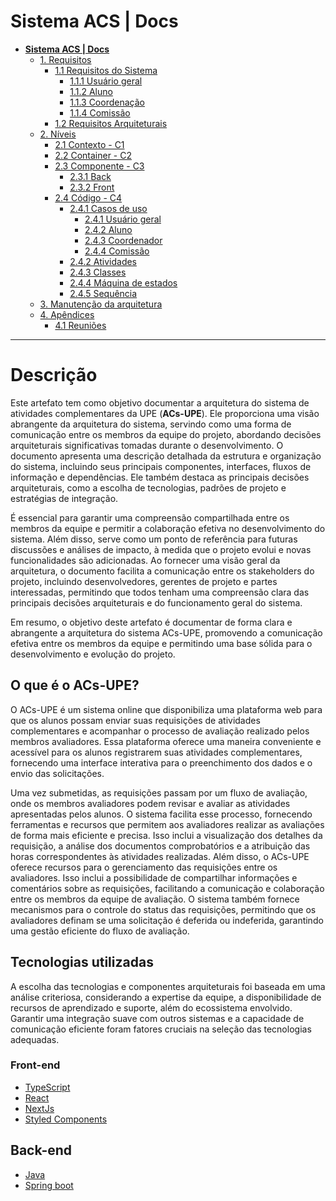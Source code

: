 # Sistema ACS | Docs

* [**Sistema ACS | Docs**](README.md)
  * [1. Requisitos](1.%20Requisitos/README.md)
    * [1.1 Requisitos do Sistema](1.%20Requisitos/1.1%20Requisitos%20do%20Sistema/README.md)
      * [1.1.1 Usuário geral](1.%20Requisitos/1.1%20Requisitos%20do%20Sistema/1.1.1%20Usu%C3%A1rio%20geral/README.md)
      * [1.1.2 Aluno](1.%20Requisitos/1.1%20Requisitos%20do%20Sistema/1.1.2%20Aluno/README.md)
      * [1.1.3 Coordenação](1.%20Requisitos/1.1%20Requisitos%20do%20Sistema/1.1.3%20Coordena%C3%A7%C3%A3o/README.md)
      * [1.1.4 Comissão](1.%20Requisitos/1.1%20Requisitos%20do%20Sistema/1.1.4%20Comiss%C3%A3o/README.md)
    * [1.2 Requisitos Arquiteturais](1.%20Requisitos/1.2%20Requisitos%20Arquiteturais/README.md)
  * [2. Níveis](2.%20N%C3%ADveis/README.md)
    * [2.1 Contexto - C1](2.%20N%C3%ADveis/2.1%20Contexto%20-%20C1/README.md)
    * [2.2 Container - C2](2.%20N%C3%ADveis/2.2%20Container%20-%20C2/README.md)
    * [2.3 Componente - C3](2.%20N%C3%ADveis/2.3%20Componente%20-%20C3/README.md)
      * [2.3.1 Back](2.%20N%C3%ADveis/2.3%20Componente%20-%20C3/2.3.1%20Back/README.md)
      * [2.3.2 Front](2.%20N%C3%ADveis/2.3%20Componente%20-%20C3/2.3.2%20Front/README.md)
    * [2.4 Código - C4](2.%20N%C3%ADveis/2.4%20C%C3%B3digo%20-%20C4/README.md)
      * [2.4.1 Casos de uso](2.%20N%C3%ADveis/2.4%20C%C3%B3digo%20-%20C4/2.4.1%20Casos%20de%20uso/README.md)
        * [2.4.1 Usuário geral](2.%20N%C3%ADveis/2.4%20C%C3%B3digo%20-%20C4/2.4.1%20Casos%20de%20uso/2.4.1%20Usu%C3%A1rio%20geral/README.md)
        * [2.4.2 Aluno](2.%20N%C3%ADveis/2.4%20C%C3%B3digo%20-%20C4/2.4.1%20Casos%20de%20uso/2.4.2%20Aluno/README.md)
        * [2.4.3 Coordenador](2.%20N%C3%ADveis/2.4%20C%C3%B3digo%20-%20C4/2.4.1%20Casos%20de%20uso/2.4.3%20Coordenador/README.md)
        * [2.4.4 Comissão](2.%20N%C3%ADveis/2.4%20C%C3%B3digo%20-%20C4/2.4.1%20Casos%20de%20uso/2.4.4%20Comiss%C3%A3o/README.md)
      * [2.4.2 Atividades](2.%20N%C3%ADveis/2.4%20C%C3%B3digo%20-%20C4/2.4.2%20Atividades/README.md)
      * [2.4.3 Classes](2.%20N%C3%ADveis/2.4%20C%C3%B3digo%20-%20C4/2.4.3%20Classes/README.md)
      * [2.4.4 Máquina de estados](2.%20N%C3%ADveis/2.4%20C%C3%B3digo%20-%20C4/2.4.4%20M%C3%A1quina%20de%20estados/README.md)
      * [2.4.5 Sequência](2.%20N%C3%ADveis/2.4%20C%C3%B3digo%20-%20C4/2.4.5%20Sequ%C3%AAncia/README.md)
  * [3. Manutenção da arquitetura](3.%20Manuten%C3%A7%C3%A3o%20da%20arquitetura/README.md)
  * [4. Apêndices](4.%20Ap%C3%AAndices/README.md)
    * [4.1 Reuniões](4.%20Ap%C3%AAndices/4.1%20Reuni%C3%B5es/README.md)

---

# Descrição

Este artefato tem como objetivo documentar a arquitetura do sistema de atividades complementares da UPE (**ACs-UPE**). Ele proporciona uma visão abrangente da arquitetura do sistema, servindo como uma forma de comunicação entre os membros da equipe do projeto, abordando decisões arquiteturais significativas tomadas durante o desenvolvimento. O documento apresenta uma descrição detalhada da estrutura e organização do sistema, incluindo seus principais componentes, interfaces, fluxos de informação e dependências. Ele também destaca as principais decisões arquiteturais, como a escolha de tecnologias, padrões de projeto e estratégias de integração.

É essencial para garantir uma compreensão compartilhada entre os membros da equipe e permitir a colaboração efetiva no desenvolvimento do sistema. Além disso, serve como um ponto de referência para futuras discussões e análises de impacto, à medida que o projeto evolui e novas funcionalidades são adicionadas. Ao fornecer uma visão geral da arquitetura, o documento facilita a comunicação entre os stakeholders do projeto, incluindo desenvolvedores, gerentes de projeto e partes interessadas, permitindo que todos tenham uma compreensão clara das principais decisões arquiteturais e do funcionamento geral do sistema.

Em resumo, o objetivo deste artefato é documentar de forma clara e abrangente a arquitetura do sistema ACs-UPE, promovendo a comunicação efetiva entre os membros da equipe e permitindo uma base sólida para o desenvolvimento e evolução do projeto.

## O que é o ACs-UPE?

O ACs-UPE é um sistema online que disponibiliza uma plataforma web para que os alunos possam enviar suas requisições de atividades complementares e acompanhar o processo de avaliação realizado pelos membros avaliadores. Essa plataforma oferece uma maneira conveniente e acessível para os alunos registrarem suas atividades complementares, fornecendo uma interface interativa para o preenchimento dos dados e o envio das solicitações.

Uma vez submetidas, as requisições passam por um fluxo de avaliação, onde os membros avaliadores podem revisar e avaliar as atividades apresentadas pelos alunos. O sistema facilita esse processo, fornecendo ferramentas e recursos que permitem aos avaliadores realizar as avaliações de forma mais eficiente e precisa. Isso inclui a visualização dos detalhes da requisição, a análise dos documentos comprobatórios e a atribuição das horas correspondentes às atividades realizadas. Além disso, o ACs-UPE oferece recursos para o gerenciamento das requisições entre os avaliadores. Isso inclui a possibilidade de compartilhar informações e comentários sobre as requisições, facilitando a comunicação e colaboração entre os membros da equipe de avaliação. O sistema também fornece mecanismos para o controle do status das requisições, permitindo que os avaliadores definam se uma solicitação é deferida ou indeferida, garantindo uma gestão eficiente do fluxo de avaliação.

## Tecnologias utilizadas

A escolha das tecnologias e componentes arquiteturais foi baseada em uma análise criteriosa, considerando a expertise da equipe, a disponibilidade de recursos de aprendizado e suporte, além do ecossistema envolvido. Garantir uma integração suave com outros sistemas e a capacidade de comunicação eficiente foram fatores cruciais na seleção das tecnologias adequadas.

### Front-end

* [TypeScript](https://www.typescriptlang.org/docs/)
* [React](https://react.dev/reference/react)
* [NextJs](https://nextjs.org/)
* [Styled Components](https://styled-components.com/)

## Back-end

* [Java](https://dev.java/)
* [Spring boot](https://spring.io/)
